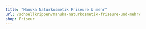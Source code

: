 ```yaml
---
title: "Manuka Naturkosmetik Friseure & mehr"
url: /schoellkrippen/manuka-naturkosmetik-friseure-und-mehr/
shop: Friseur
---
```

